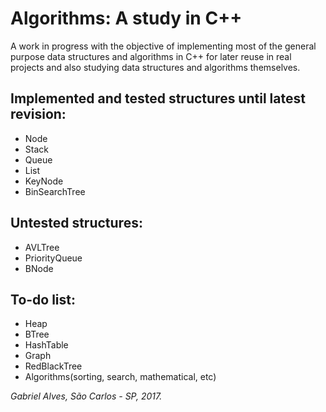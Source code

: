 # Algorithms: A study in C++

A work in progress with the objective of implementing most of the general purpose data structures and algorithms in C++ for later reuse in real projects and also studying data structures and algorithms themselves.

## Implemented and tested structures until latest revision:
 * Node
 * Stack
 * Queue
 * List
 * KeyNode
 * BinSearchTree

## Untested structures:
 * AVLTree
 * PriorityQueue
 * BNode

## To-do list:
 * Heap
 * BTree
 * HashTable
 * Graph
 * RedBlackTree
 * Algorithms(sorting, search, mathematical, etc)
 
*Gabriel Alves, São Carlos - SP, 2017.*
